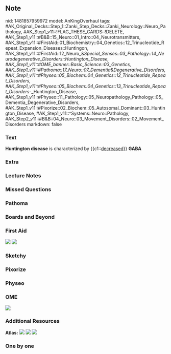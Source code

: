 ## Note
nid: 1481857959972
model: AnKingOverhaul
tags: #AK_Original_Decks::Step_1::Zanki_Step_Decks::Zanki_Neurology::Neuro_Pathology, #AK_Step1_v11::!FLAG_THESE_CARDS::!DELETE, #AK_Step1_v11::#B&B::15_Neuro::01_Intro::04_Neurotransmitters, #AK_Step1_v11::#FirstAid::01_Biochemistry::04_Genetics::12_Trinucleotide_Repeat_Expansion_Diseases::Huntingon, #AK_Step1_v11::#FirstAid::12_Neuro_&_Special_Senses::03_Pathology::14_Neurodegenerative_Disorders::Huntington_Disease, #AK_Step1_v11::#OME_banner::Basic_Science::03_Genetics, #AK_Step1_v11::#Pathoma::17_Neuro::07_Dementia_&_Degenerative_Disorders, #AK_Step1_v11::#Physeo::05_Biochem::04_Genetics::12_Trinucleotide_Repeat_Disorders, #AK_Step1_v11::#Physeo::05_Biochem::04_Genetics::13_Trinucleotide_Repeat_Disorders_-_Huntington_Disease, #AK_Step1_v11::#Physeo::11_Pathology::05_Neuropathology_Pathology::05_Dementia_Degenerative_Disorders, #AK_Step1_v11::#Pixorize::02_Biochem::05_Autosomal_Dominant::03_Huntington_Disease, #AK_Step1_v11::^Systems::Neuro::Pathology, #AK_Step2_v11::#B&B::04_Neuro::03_Movement_Disorders::02_Movement_Disorders
markdown: false

### Text
<div>
  <div>
    <b>Huntington disease</b> is characterized by
    {{c1::<u>decreased</u>}} <b>GABA</b>
  </div>
</div>

### Extra


### Lecture Notes


### Missed Questions


### Pathoma


### Boards and Beyond


### First Aid
<img src="tmpYu4NJp.png"> <img src="tmps0fyly.png">

### Sketchy


### Pixorize


### Physeo


### OME
<div class="ome-widget">
  <a href="https://onlinemeded.org/spa/genetics?ref=anki"><img src=
  "_OME_AnkiFlashcards_Topic_6.png"></a>
</div>

### Additional Resources
<b>Atlas:</b> <img src="tmpnTYlQO.png"> <img src="tmp00d1od.png">
<img src="tmpILVCyf.png">

### One by one

